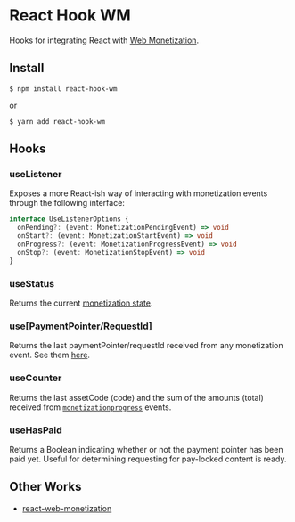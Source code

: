 # React Hook WM
Hooks for integrating React with [Web Monetization](https://webmonetization.org/).

## Install
    $ npm install react-hook-wm

or

    $ yarn add react-hook-wm

## Hooks

### useListener
Exposes a more React-ish way of interacting with monetization events through the following interface:

```typescript
interface UseListenerOptions {
  onPending?: (event: MonetizationPendingEvent) => void
  onStart?: (event: MonetizationStartEvent) => void
  onProgress?: (event: MonetizationProgressEvent) => void
  onStop?: (event: MonetizationStopEvent) => void
}
```

### useStatus
Returns the current [monetization state](https://webmonetization.org/docs/api#states).

### use[PaymentPointer/RequestId]
Returns the last paymentPointer/requestId received from any monetization event. See them [here](https://webmonetization.org/docs/api#browser-events).

### useCounter
Returns the last assetCode (code) and the sum of the amounts (total) received from [`monetizationprogress`](https://webmonetization.org/docs/api#monetizationprogress) events.

### useHasPaid
Returns a Boolean indicating whether or not the payment pointer has been paid yet. Useful for determining requesting for pay-locked content is ready.

## Other Works
- [react-web-monetization](https://github.com/sharafian/react-web-monetization)
